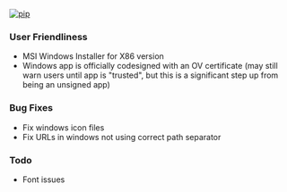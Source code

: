 [![pip](https://img.shields.io/badge/compatible%20pip%20version-0.14.1-00bbe2?logo=pypi&logoColor=f5c39e)](https://pypi.org/project/deephys/0.14.1)


### User Friendliness
- MSI Windows Installer for X86 version
- Windows app is officially codesigned with an OV certificate (may still warn users until app is "trusted", but this is a significant step up from being an unsigned app)


### Bug Fixes
- Fix windows icon files
- Fix URLs in windows not using correct path separator


### Todo
- Font issues